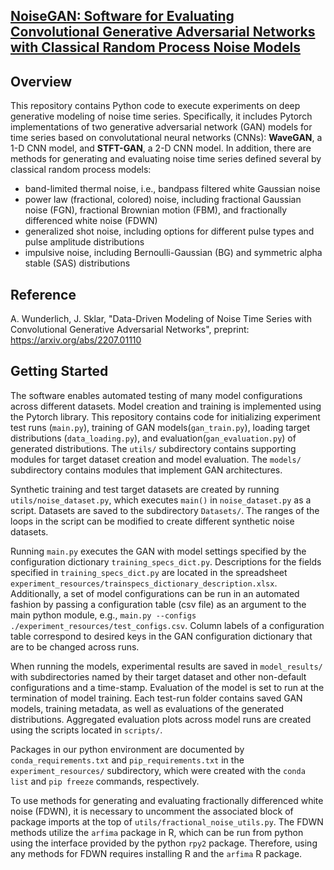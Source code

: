 ## <u>**NoiseGAN: Software for Evaluating Convolutional Generative Adversarial Networks with Classical Random Process Noise Models**</u>

## Overview
This repository contains Python code to execute experiments on deep generative
modeling of noise time series.  Specifically, it includes Pytorch implementations of two generative adversarial network (GAN) models for time series based on convolutational neural networks (CNNs): **WaveGAN**, a 1-D CNN model, and **STFT-GAN**, a 2-D CNN model.  In addition, there are methods for generating and evaluating noise time series defined several by classical random process models:

 - band-limited thermal noise, i.e., bandpass filtered white Gaussian noise
 - power law (fractional, colored) noise, including fractional Gaussian noise (FGN), fractional Brownian motion (FBM), and fractionally differenced white noise (FDWN)
 - generalized shot noise, including options for different pulse types and pulse amplitude distributions
 - impulsive noise, including Bernoulli-Gaussian (BG) and symmetric alpha stable (SAS) distributions

## Reference
A. Wunderlich, J. Sklar, "Data-Driven Modeling of Noise Time Series with Convolutional Generative Adversarial Networks", preprint: https://arxiv.org/abs/2207.01110

## Getting Started
The software enables automated testing of many model configurations across
different datasets.  Model creation and training is implemented using the Pytorch
library. This repository contains code for initializing experiment test runs (`main.py`),
training of GAN models(`gan_train.py`), loading target distributions (`data_loading.py`),
and evaluation(`gan_evaluation.py`) of generated distributions. The `utils/` subdirectory contains supporting modules for target dataset creation and model evaluation.  The `models/` subdirectory contains modules that implement GAN architectures.

Synthetic training and test target datasets are created by running
`utils/noise_dataset.py`, which executes `main()` in `noise_dataset.py`
as a script.  Datasets are saved to the subdirectory `Datasets/`. The ranges of the loops in the script can be modified to create different synthetic noise datasets.

Running `main.py` executes the GAN with model settings specified by the configuration dictionary `training_specs_dict.py`.  Descriptions for the fields specified in `training_specs_dict.py` are
located in the spreadsheet `experiment_resources/trainspecs_dictionary_description.xlsx`.
Additionally, a set of model configurations can be run in an automated fashion by passing a
configuration table (csv file) as an argument to the main python module, e.g., `main.py --configs ./experiment_resources/test_configs.csv`.  Column labels of a
configuration table correspond to desired keys in the GAN configuration
dictionary that are to be changed across runs.

When running the models, experimental results are saved in `model_results/`
with subdirectories named by their target dataset and other non-default
configurations and a time-stamp. Evaluation of the model is set to run at the
termination of model training.  Each test-run folder contains saved GAN models,
training metadata, as well as evaluations of the generated distributions.
Aggregated evaluation plots across model runs are created using the scripts located in `scripts/`.

Packages in our python environment are documented by `conda_requirements.txt` and `pip_requirements.txt` in the `experiment_resources/` subdirectory, which were created with the `conda list` and `pip freeze` commands, respectively.  

To use methods for generating and evaluating fractionally differenced white noise (FDWN), it is necessary to uncomment the associated block of package imports at the top of `utils/fractional_noise_utils.py`.  The FDWN methods utilize the `arfima` package in R, which can be run from python using the interface provided by the python `rpy2` package.  Therefore, using any methods for FDWN requires installing R and the `arfima` R package.
